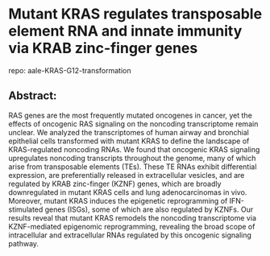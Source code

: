 # Mutant KRAS regulates transposable element RNA and innate immunity via KRAB zinc-finger genes 
repo: aale-KRAS-G12-transformation

## Abstract:
RAS genes are the most frequently mutated oncogenes in cancer, yet the effects of oncogenic RAS signaling on the noncoding transcriptome remain unclear. 
We analyzed the transcriptomes of human airway and bronchial epithelial cells transformed with mutant KRAS to define the landscape of KRAS-regulated noncoding RNAs. 
We found that oncogenic KRAS signaling upregulates noncoding transcripts throughout the genome, many of which arise from transposable elements (TEs). 
These TE RNAs exhibit differential expression, are preferentially released in extracellular vesicles, and are regulated by KRAB zinc-finger (KZNF) genes, which are broadly downregulated in mutant KRAS cells and lung adenocarcinomas in vivo. 
Moreover, mutant KRAS induces the epigenetic reprogramming of IFN-stimulated genes (ISGs), some of which are also regulated by KZNFs. 
Our results reveal that mutant KRAS remodels the noncoding transcriptome via KZNF-mediated epigenomic reprogramming, revealing the broad scope of intracellular and extracellular RNAs regulated by this oncogenic signaling pathway.

